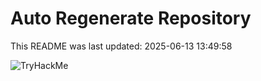 # Auto Regenerate Repository

This README was last updated: 2025-06-13 13:49:58

 ![TryHackMe](https://tryhackme.com/badge/533634)